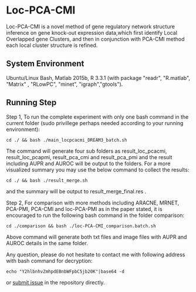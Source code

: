 # Loc-PCA-CMI

Loc-PCA-CMI is a novel method of gene regulatory network structure inference on gene knock-out expression data,which first identify Local Overlapped gene Clusters,  and then in conjunction with PCA-CMI method each local cluster structure is refined.

## System Environment
Ubuntu/Linux Bash, Matlab 2015b, R 3.3.1 (with package "readr", "R.matlab", "Matrix" , "RLowPC", "minet", "igraph","gtools").

## Running Step

Step 1,  To run the complete experiment with only one bash command in the current folder (sudo privillege perhaps needed according to your running environment):
```{bash}
cd ./ && bash ./main_locpcacmi_DREAM3_batch.sh
```

The command will generate four sub folders as result_loc_pcacmi, result_loc_pcapmi, result_pca_cmi and result_pca_pmi and the result including AUPR and AUROC will be output to the folders. For a more visualized summary you may use the below command to collect the  results:
```{bash}
cd ./ && bash ./result_merge.sh
```
and the summary will be output to result_merge_final.res .

Step 2, For comparison with more methods including ARACNE, MRNET, PCA-PMI, PCA-CMI and loc-PCA-PMI as in the paper stated,  it is encouraged to run the following bash command in the folder comparison:
```{bash}
cd ./comparison && bash ./loc-PCA-CMI_comparison.batch.sh 
```

Above command will generate both txt files and image files with AUPR and AUROC details in the same folder. 

Any question, please do not hesitate to  contact me with following address with bash command for decryption:

```{bash} 
echo "Y2hlbnhvZmhpdEBnbWFpbC5jb20K"|base64 -d
```
or [submit issue](https://github.com/chenxofhit/Loc-PCA-CMI/issues) in the repository directly.

